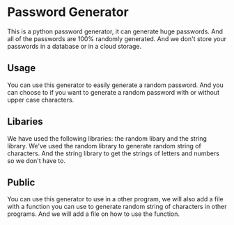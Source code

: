 # Password Generator
 This is a python password generator, it can generate huge passwords. And all of the passwords are 100% randomly generated. And we don't store your passwords in a database or in a cloud storage.

## Usage
You can use this generator to easily generate a random password. And you can choose to if you want to generate a random password with or without upper case characters.

## Libaries
We have used the following libraries: the random libary and the string library.
We've used the random library to generate random string of characters. And the string library to get the strings of letters and numbers so we don't have to.

## Public
You can use this generator to use in a other program, we will also add a file with a function you can use to generate random string of characters in other programs. And we will add a file on how to use the function.